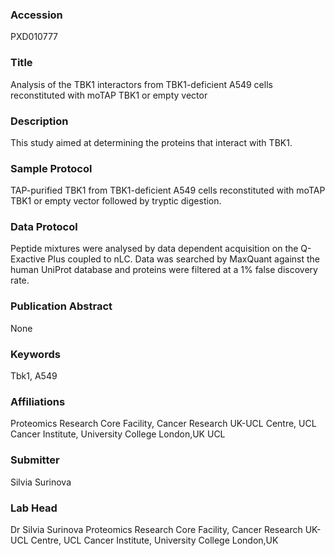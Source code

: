 ### Accession
PXD010777

### Title
Analysis of the TBK1 interactors from TBK1-deficient A549 cells reconstituted with moTAP TBK1 or empty vector

### Description
This study aimed at determining the proteins that interact with TBK1.

### Sample Protocol
TAP-purified TBK1 from TBK1-deficient A549 cells reconstituted with moTAP TBK1 or empty vector followed by tryptic digestion.

### Data Protocol
Peptide mixtures were analysed by data dependent acquisition on the Q-Exactive Plus coupled to nLC. Data was searched by MaxQuant against the human UniProt database and proteins were filtered at a 1% false discovery rate.

### Publication Abstract
None

### Keywords
Tbk1, A549

### Affiliations
Proteomics Research Core Facility, Cancer Research UK-UCL Centre, UCL Cancer Institute, University College London,UK
UCL

### Submitter
Silvia Surinova

### Lab Head
Dr Silvia Surinova
Proteomics Research Core Facility, Cancer Research UK-UCL Centre, UCL Cancer Institute, University College London,UK


